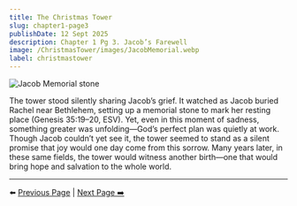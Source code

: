 ```yaml
---
title: The Christmas Tower
slug: chapter1-page3
publishDate: 12 Sept 2025
description: Chapter 1 Pg 3. Jacob’s Farewell
image: /ChristmasTower/images/JacobMemorial.webp
label: christmastower
---
```


![Jacob Memorial stone](/ChristmasTower/images/JacobMemorial.webp)

The tower stood silently sharing Jacob’s grief. It watched as Jacob buried Rachel near Bethlehem, setting up a memorial stone to mark her resting place (Genesis 35:19–20, ESV). Yet, even in this moment of sadness, something greater was unfolding—God’s perfect plan was quietly at work. Though Jacob couldn’t yet see it, the tower seemed to stand as a silent promise that joy would one day come from this sorrow. Many years later, in these same fields, the tower would witness another birth—one that would bring hope and salvation to the whole world.

---

⬅️ [Previous Page](chapter1-page2) | [Next Page ➡️](chapter2-page1)

